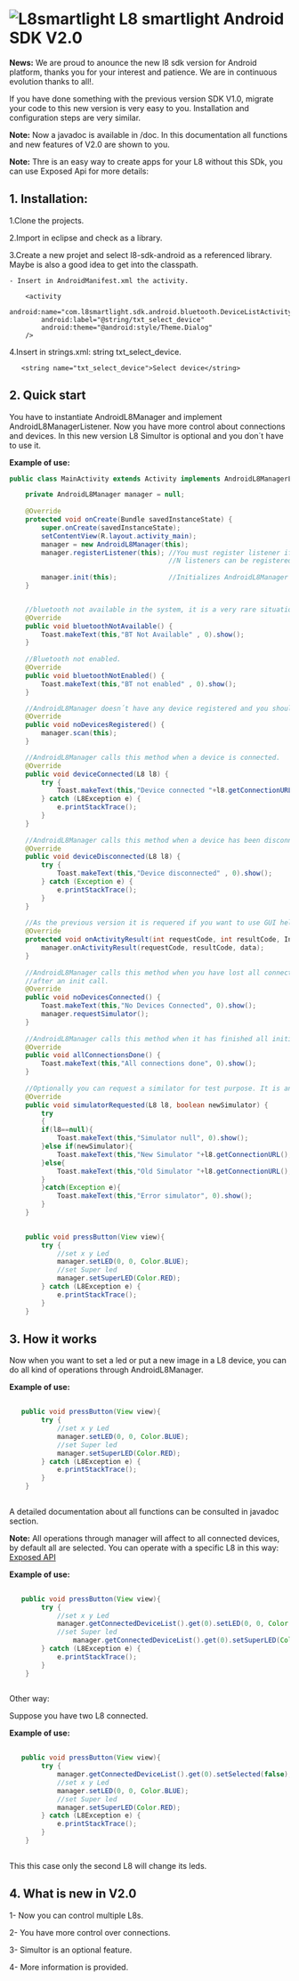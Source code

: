 ![L8smartlight](http://corcheaymedia.com/l8/wp-content/plugins/wp-l8-styles/images/logo.png)
L8 smartlight Android SDK V2.0
=========================

**News:** 
We are proud to anounce the new l8 sdk version for Android platform, thanks you for your interest and patience. We are in continuous evolution thanks to all!.

If you have done something with the previous version SDK V1.0, migrate your code to this new version is very easy to you. Installation and configuration steps are very similar. 

**Note:** 
Now a javadoc is available in /doc. In this documentation all functions and new features of V2.0 are shown to you.  

**Note:**
Thre is an easy way to create apps for your L8 without this SDk, you can use Exposed Api for more details:  

## 1. Installation:

1.Clone the projects. 
    
2.Import in eclipse and check as a library.
    
3.Create a new projet and select l8-sdk-android as a referenced library. Maybe is also a good idea to get into the classpath.
    
    - Insert in AndroidManifest.xml the activity.

        <activity
            android:name="com.l8smartlight.sdk.android.bluetooth.DeviceListActivity"
            android:label="@string/txt_select_device"
            android:theme="@android:style/Theme.Dialog" 
        />
 
4.Insert in strings.xml: string txt_select_device.

       <string name="txt_select_device">Select device</string>

	   

## 2. Quick start

You have to instantiate AndroidL8Manager and implement AndroidL8ManagerListener. Now you have more control about connections and devices. In this new version L8 Simultor is optional and you don´t have to use it.

**Example of use:**

```java
public class MainActivity extends Activity implements AndroidL8ManagerListener{

	private AndroidL8Manager manager = null;
	
	@Override
	protected void onCreate(Bundle savedInstanceState) {
		super.onCreate(savedInstanceState);
		setContentView(R.layout.activity_main);
		manager = new AndroidL8Manager(this); 
		manager.registerListener(this); //You must register listener if you wanto to recive events for manager.
		                                //N listeners can be registered.
					        
		manager.init(this);             //Initializes AndroidL8Manager and starts connetions or scan.
	}


	//bluetooth not available in the system, it is a very rare situation but could be happen.
	@Override
	public void bluetoothNotAvailable() {
		Toast.makeText(this,"BT Not Available" , 0).show();
	}
	
	//Bluetooth not enabled. 
	@Override
	public void bluetoothNotEnabled() {
		Toast.makeText(this,"BT not enabled" , 0).show();
	}

	//AndroidL8Manager doesn´t have any device registered and you should start a new scan.
	@Override
	public void noDevicesRegistered() {
		manager.scan(this);
	}

	//AndroidL8Manager calls this method when a device is connected.
	@Override
	public void deviceConnected(L8 l8) {
		try {
			Toast.makeText(this,"Device connected "+l8.getConnectionURL() , 0).show();
		} catch (L8Exception e) {
			e.printStackTrace();
		}
	}
	
	//AndroidL8Manager calls this method when a device has been disconnected.
	@Override
	public void deviceDisconnected(L8 l8) {
		try {
			Toast.makeText(this,"Device disconnected" , 0).show();
		} catch (Exception e) {
			e.printStackTrace();
		}
	}
	
	//As the previous version it is requered if you want to use GUI helpers and automatic reponses.
	@Override
	protected void onActivityResult(int requestCode, int resultCode, Intent data) {
		manager.onActivityResult(requestCode, resultCode, data);
	}
	
	//AndroidL8Manager calls this method when you have lost all connections or when can not connect to any device
	//after an init call.
	@Override
	public void noDevicesConnected() {
		Toast.makeText(this,"No Devices Connected", 0).show();
		manager.requestSimulator();
	}
	
	//AndroidL8Manager calls this method when it has finished all initial connections and at least has one device connected 
	@Override
	public void allConnectionsDone() {
		Toast.makeText(this,"All connections done", 0).show();
	}
	
	//Optionally you can request a similator for test purpose. It is an asynchronous operation.
	@Override
	public void simulatorRequested(L8 l8, boolean newSimulator) {
		try
		{
		if(l8==null){
			Toast.makeText(this,"Simulator null", 0).show();
		}else if(newSimulator){
			Toast.makeText(this,"New Simulator "+l8.getConnectionURL(), 0).show();
		}else{
			Toast.makeText(this,"Old Simulator "+l8.getConnectionURL(), 0).show();
		}
		}catch(Exception e){
			Toast.makeText(this,"Error simulator", 0).show();
		}
	}
	

	public void pressButton(View view){
		try {
			//set x y Led
			manager.setLED(0, 0, Color.BLUE);
			//set Super led
			manager.setSuperLED(Color.RED);
		} catch (L8Exception e) {
			e.printStackTrace();
		}
	}


```

## 3. How it works

Now when you want to set a led or put a new image in a L8 device, you can do all kind of operations through AndroidL8Manager.

**Example of use:**

```java
   
   public void pressButton(View view){
		try {
			//set x y Led
			manager.setLED(0, 0, Color.BLUE);
			//set Super led
			manager.setSuperLED(Color.RED);
		} catch (L8Exception e) {
			e.printStackTrace();
		}
	}
   
```
 A detailed documentation about all functions can be consulted in javadoc section.

**Note:**
All operations through manager will affect to all connected devices, by default all are selected. You can operate with a specific L8 in this way: [Exposed API](https://github.com/l8devteam/Exposed-Android-API)

**Example of use:**

```java
   
   public void pressButton(View view){
		try {
			//set x y Led
			manager.getConnectedDeviceList().get(0).setLED(0, 0, Color.BLUE);
			//set Super led
		        manager.getConnectedDeviceList().get(0).setSuperLED(Color.RED);
		} catch (L8Exception e) {
			e.printStackTrace();
		}
	}
   
```

Other way:

Suppose you have two L8 connected.

**Example of use:**

```java
   
   public void pressButton(View view){
		try {
			manager.getConnectedDeviceList().get(0).setSelected(false);
			//set x y Led
			manager.setLED(0, 0, Color.BLUE);
			//set Super led
			manager.setSuperLED(Color.RED);
		} catch (L8Exception e) {
			e.printStackTrace();
		}
	}
	
```
This this case only the second L8 will change its leds.


## 4. What is new in V2.0

1- Now you can control multiple L8s.

2- You have more control over connections.

3- Simultor is an optional feature.

4- More information is provided.



